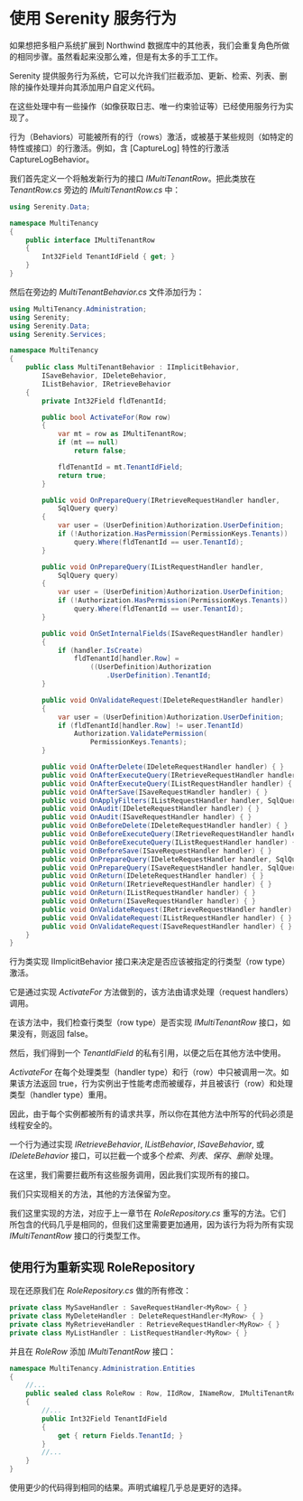 # 使用 Serenity 服务行为

如果想把多租户系统扩展到 Northwind 数据库中的其他表，我们会重复角色所做的相同步骤。虽然看起来没那么难，但是有太多的手工工作。

Serenity 提供服务行为系统，它可以允许我们拦截添加、更新、检索、列表、删除的操作处理并向其添加用户自定义代码。

在这些处理中有一些操作（如像获取日志、唯一约束验证等）已经使用服务行为实现了。

行为（Behaviors）可能被所有的行（rows）激活，或被基于某些规则（如特定的特性或接口）的行激活。例如，含 [CaptureLog] 特性的行激活 CaptureLogBehavior。

我们首先定义一个将触发新行为的接口 *IMultiTenantRow*。把此类放在 *TenantRow.cs* 旁边的 *IMultiTenantRow.cs* 中：

```cs
using Serenity.Data;

namespace MultiTenancy
{
    public interface IMultiTenantRow
    {
        Int32Field TenantIdField { get; }
    }
}
```

然后在旁边的 *MultiTenantBehavior.cs* 文件添加行为：

```cs
using MultiTenancy.Administration;
using Serenity;
using Serenity.Data;
using Serenity.Services;

namespace MultiTenancy
{
    public class MultiTenantBehavior : IImplicitBehavior,
        ISaveBehavior, IDeleteBehavior,
        IListBehavior, IRetrieveBehavior
    {
        private Int32Field fldTenantId;

        public bool ActivateFor(Row row)
        {
            var mt = row as IMultiTenantRow;
            if (mt == null)
                return false;

            fldTenantId = mt.TenantIdField;
            return true;
        }

        public void OnPrepareQuery(IRetrieveRequestHandler handler, 
            SqlQuery query)
        {
            var user = (UserDefinition)Authorization.UserDefinition;
            if (!Authorization.HasPermission(PermissionKeys.Tenants))
                query.Where(fldTenantId == user.TenantId);
        }

        public void OnPrepareQuery(IListRequestHandler handler, 
            SqlQuery query)
        {
            var user = (UserDefinition)Authorization.UserDefinition;
            if (!Authorization.HasPermission(PermissionKeys.Tenants))
                query.Where(fldTenantId == user.TenantId);
        }

        public void OnSetInternalFields(ISaveRequestHandler handler)
        {
            if (handler.IsCreate)
                fldTenantId[handler.Row] =
                    ((UserDefinition)Authorization
                        .UserDefinition).TenantId;
        }

        public void OnValidateRequest(IDeleteRequestHandler handler)
        {
            var user = (UserDefinition)Authorization.UserDefinition;
            if (fldTenantId[handler.Row] != user.TenantId)
                Authorization.ValidatePermission(
                    PermissionKeys.Tenants);
        }

        public void OnAfterDelete(IDeleteRequestHandler handler) { }
        public void OnAfterExecuteQuery(IRetrieveRequestHandler handler) { }
        public void OnAfterExecuteQuery(IListRequestHandler handler) { }
        public void OnAfterSave(ISaveRequestHandler handler) { }
        public void OnApplyFilters(IListRequestHandler handler, SqlQuery query) { }
        public void OnAudit(IDeleteRequestHandler handler) { }
        public void OnAudit(ISaveRequestHandler handler) { }
        public void OnBeforeDelete(IDeleteRequestHandler handler) { }
        public void OnBeforeExecuteQuery(IRetrieveRequestHandler handler) { }
        public void OnBeforeExecuteQuery(IListRequestHandler handler) { }
        public void OnBeforeSave(ISaveRequestHandler handler) { }       
        public void OnPrepareQuery(IDeleteRequestHandler handler, SqlQuery query) { }
        public void OnPrepareQuery(ISaveRequestHandler handler, SqlQuery query) { }
        public void OnReturn(IDeleteRequestHandler handler) { }
        public void OnReturn(IRetrieveRequestHandler handler) { }
        public void OnReturn(IListRequestHandler handler) { }
        public void OnReturn(ISaveRequestHandler handler) { }
        public void OnValidateRequest(IRetrieveRequestHandler handler) { }
        public void OnValidateRequest(IListRequestHandler handler) { }
        public void OnValidateRequest(ISaveRequestHandler handler) { }
    }
}
```

行为类实现 IImplicitBehavior 接口来决定是否应该被指定的行类型（row type）激活。

它是通过实现 *ActivateFor* 方法做到的，该方法由请求处理（request handlers）调用。

在该方法中，我们检查行类型（row type）是否实现 *IMultiTenantRow* 接口，如果没有，则返回 false。

然后，我们得到一个 *TenantIdField* 的私有引用，以便之后在其他方法中使用。

*ActivateFor* 在每个处理类型（handler type）和行（row）中只被调用一次。如果该方法返回 true，行为实例出于性能考虑而被缓存，并且被该行（row）和处理类型（handler type）重用。

因此，由于每个实例都被所有的请求共享，所以你在其他方法中所写的代码必须是线程安全的。

一个行为通过实现 *IRetrieveBehavior*, *IListBehavior*, *ISaveBehavior*, 或 *IDeleteBehavior* 接口，可以拦截一个或多个*检索*、*列表*、*保存*、*删除* 处理。

在这里，我们需要拦截所有这些服务调用，因此我们实现所有的接口。

我们只实现相关的方法，其他的方法保留为空。

我们这里实现的方法，对应于上一章节在 *RoleRepository.cs* 重写的方法。它们所包含的代码几乎是相同的，但我们这里需要更加通用，因为该行为将为所有实现 *IMultiTenantRow* 接口的行类型工作。

## 使用行为重新实现 RoleRepository

现在还原我们在 *RoleRepository.cs* 做的所有修改：

```cs
private class MySaveHandler : SaveRequestHandler<MyRow> { }
private class MyDeleteHandler : DeleteRequestHandler<MyRow> { }
private class MyRetrieveHandler : RetrieveRequestHandler<MyRow> { }
private class MyListHandler : ListRequestHandler<MyRow> { }
```

并且在 *RoleRow* 添加 *IMultiTenantRow* 接口：

```cs
namespace MultiTenancy.Administration.Entities
{
    //...
    public sealed class RoleRow : Row, IIdRow, INameRow, IMultiTenantRow
    {
        //...
        public Int32Field TenantIdField
        {
            get { return Fields.TenantId; }
        }
        //...
    }
}
```

使用更少的代码得到相同的结果。声明式编程几乎总是更好的选择。
